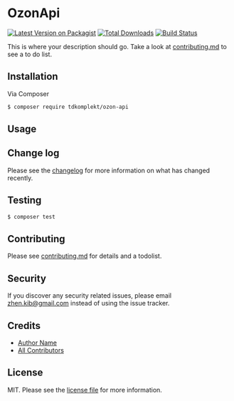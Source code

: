 # OzonApi

[![Latest Version on Packagist][ico-version]][link-packagist]
[![Total Downloads][ico-downloads]][link-downloads]
[![Build Status][ico-travis]][link-travis]

This is where your description should go. Take a look at [contributing.md](contributing.md) to see a to do list.

## Installation

Via Composer

``` bash
$ composer require tdkomplekt/ozon-api
```

## Usage

## Change log

Please see the [changelog](changelog.md) for more information on what has changed recently.

## Testing

``` bash
$ composer test
```

## Contributing

Please see [contributing.md](contributing.md) for details and a todolist.

## Security

If you discover any security related issues, please email zhen.kib@gmail.com instead of using the issue tracker.

## Credits

- [Author Name][link-author]
- [All Contributors][link-contributors]

## License

MIT. Please see the [license file](license.md) for more information.

[ico-version]: https://img.shields.io/packagist/v/tdkomplekt/ozon-api.svg?style=flat-square
[ico-downloads]: https://img.shields.io/packagist/dt/tdkomplekt/ozon-api.svg?style=flat-square
[ico-travis]: https://img.shields.io/travis/tdkomplekt/ozon-api/master.svg?style=flat-square
[ico-styleci]: https://styleci.io/repos/12345678/shield

[link-packagist]: https://packagist.org/packages/tdkomplekt/ozon-api
[link-downloads]: https://packagist.org/packages/tdkomplekt/ozon-api
[link-travis]: https://travis-ci.org/tdkomplekt/ozon-api
[link-styleci]: https://styleci.io/repos/12345678
[link-author]: https://github.com/tdkomplekt
[link-contributors]: ../../contributors
